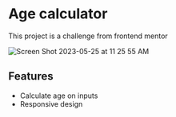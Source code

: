 # Age calculator
This project is a challenge from frontend mentor

![Screen Shot 2023-05-25 at 11 25 55 AM](https://github.com/j4yyyeth/age-calculator/assets/113713677/04ac357d-f1be-44b3-a3ec-7373e7ef4c86)

## Features
- Calculate age on inputs
- Responsive design
